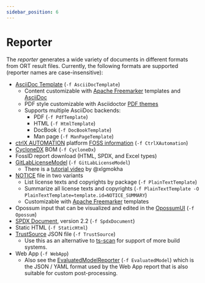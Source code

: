 ```yaml
---
sidebar_position: 6
---
```


# Reporter

The *reporter* generates a wide variety of documents in different formats from ORT result files. Currently, the
following formats are supported (reporter names are case-insensitive):

* [AsciiDoc Template](../configuration/reporter-templates.md#asciidoc-templates) (`-f AsciiDocTemplate`)
    * Content customizable with [Apache Freemarker](https://freemarker.apache.org/) templates and
      [AsciiDoc](https://asciidoc.org/)
    * PDF style customizable with Asciidoctor
      [PDF themes](https://docs.asciidoctor.org/pdf-converter/latest/theme/)
    * Supports multiple AsciiDoc backends:
        * PDF (`-f PdfTemplate`)
        * HTML (`-f HtmlTemplate`)
        * DocBook (`-f DocBookTemplate`)
        * Man page (`-f ManPageTemplate`)
* [ctrlX AUTOMATION](https://apps.boschrexroth.com/microsites/ctrlx-automation/) platform
  [FOSS information](https://github.com/boschrexroth/json-schema/tree/master/ctrlx-automation/ctrlx-core/apps/fossinfo)
  (`-f CtrlXAutomation`)
* [CycloneDX](https://cyclonedx.org/) BOM (`-f CycloneDx`)
* FossID report download (HTML, SPDX, and Excel types)
* [GitLabLicenseModel](https://docs.gitlab.com/ee/ci/pipelines/job_artifacts.html#artifactsreportslicense_scanning-ultimate)
  (`-f GitLabLicenseModel`)
    * There is a [tutorial video](https://youtu.be/dNmH_kYJ34g) by @xlgmokha
* [NOTICE](https://infra.apache.org/licensing-howto.html) file in two variants
    * List license texts and copyrights by package (`-f PlainTextTemplate`)
    * Summarize all license texts and copyrights (`-f PlainTextTemplate -O PlainTextTemplate=template.id=NOTICE_SUMMARY`)
    * Customizable with [Apache Freemarker](https://freemarker.apache.org/) templates
* Opossum input that can be visualized and edited in the [OpossumUI](https://github.com/opossum-tool/opossumUI)
  (`-f Opossum`)
* [SPDX Document](https://spdx.dev/specifications/), version 2.2 (`-f SpdxDocument`)
* Static HTML (`-f StaticHtml`)
* [TrustSource](https://www.trustsource.io/) JSON file (`-f TrustSource`)
    * Use this as an alternative to [ts-scan](https://github.com/TrustSource/ts-scan) for support of more build systems.
* Web App (`-f WebApp`)
    * Also see the
      [EvaluatedModelReporter](https://github.com/oss-review-toolkit/ort/blob/main/plugins/reporters/evaluated-model/src/main/kotlin/EvaluatedModelReporter.kt)
      (`-f EvaluatedModel`) which is the JSON / YAML format used by the Web App report that is also suitable for custom
      post-processing.
